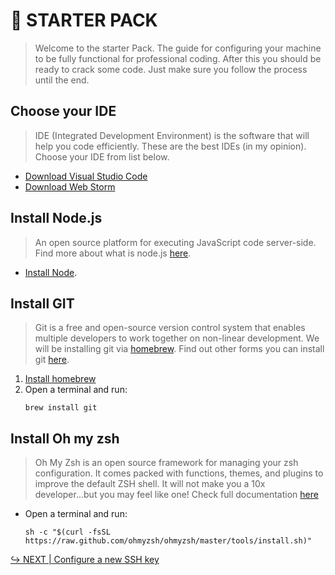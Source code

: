 # 🎒 STARTER PACK

> Welcome to the starter Pack.
> The guide for configuring your machine to be fully functional for professional coding.
> After this you should be ready to crack some code.
> Just make sure you follow the process until the end. 


## Choose your IDE
>IDE (Integrated Development Environment) is the software that will help you code efficiently.
These are the best IDEs (in my opinion).
Choose your IDE from list below.
- [Download Visual Studio Code](https://code.visualstudio.com/)
- [Download Web Storm](https://www.jetbrains.com/webstorm/)


## Install Node.js
>An open source platform for executing JavaScript code server-side.
Find more about what is node.js [here](https://nodejs.org/en/about/).
- [Install Node](https://nodejs.org/en/). 


## Install GIT
>Git is a free and open-source version control system that enables multiple developers to work together on non-linear development.
We will be installing git via [homebrew](https://brew.sh/).
Find out other forms you can install git [here](https://nodejs.org/en/about/).
1. [Install homebrew](https://brew.sh/)
2. Open a terminal and run:
    ```
    brew install git
    ```


## Install Oh my zsh
>Oh My Zsh is an open source framework for managing your zsh configuration.
It comes packed with functions, themes, and plugins to improve the default ZSH shell.
It will not make you a 10x developer...but you may feel like one!
Check full documentation [here](https://ohmyz.sh/)

- Open a terminal and run:
    ``` 
    sh -c "$(curl -fsSL https://raw.github.com/ohmyzsh/ohmyzsh/master/tools/install.sh)"
    ```

[↪ NEXT | Configure a new SSH key](./SSH.md)